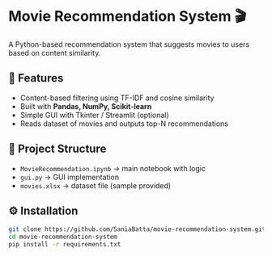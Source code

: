 # Movie Recommendation System 🎬

A Python-based recommendation system that suggests movies to users based on content similarity.

## 🚀 Features
- Content-based filtering using TF-IDF and cosine similarity
- Built with **Pandas, NumPy, Scikit-learn**
- Simple GUI with Tkinter / Streamlit (optional)
- Reads dataset of movies and outputs top-N recommendations

## 📂 Project Structure
- `MovieRecommendation.ipynb` → main notebook with logic
- `gui.py` → GUI implementation
- `movies.xlsx` → dataset file (sample provided)

## ⚙️ Installation
```bash
git clone https://github.com/SaniaBatta/movie-recommendation-system.git
cd movie-recommendation-system
pip install -r requirements.txt
